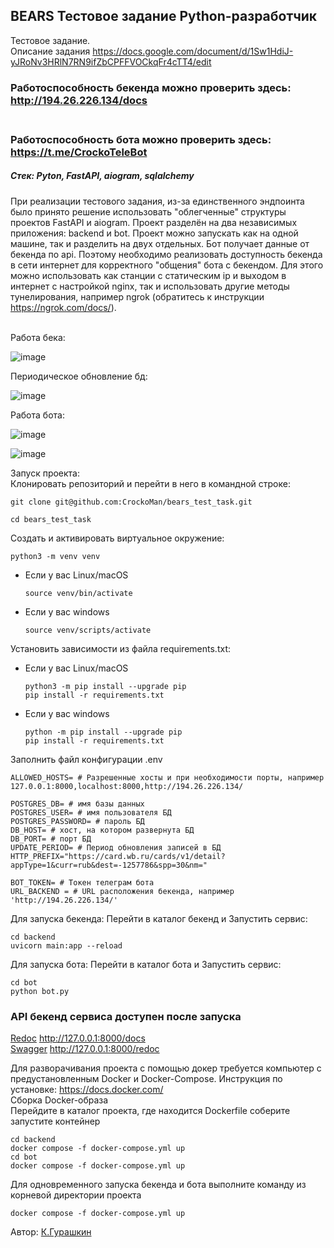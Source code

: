 ## BEARS Тестовое задание Python-разработчик 
Тестовое задание.    </br>
Описание задания https://docs.google.com/document/d/1Sw1HdiJ-yJRoNv3HRlN7RN9ifZbCPFFVOCkqFr4cTT4/edit
### Работоспособность бекенда можно проверить здесь: http://194.26.226.134/docs  </br></br>
### Работоспособность бота можно проверить здесь: https://t.me/CrockoTeleBot  </br>
##### Стек: Pyton, FastAPI, aiogram, sqlalchemy
При реализации тестового задания, из-за единственного эндпоинта было принято 
решение использовать "облегченные" структуры проектов FastAPI и aiogram. 
Проект разделён на два независимых приложения: backend и bot. Проект можно 
запускать как на одной машине, так и разделить на двух отдельных. 
Бот получает данные от бекенда по api. Поэтому необходимо реализовать доступность 
бекенда в сети интернет для корректного "общения" бота с бекендом. 
Для этого можно использовать как станции с статическим ip и выходом в интернет 
c настройкой nginx, так и использовать другие методы тунелирования, 
например ngrok (обратитесь к инструкции https://ngrok.com/docs/).</br></br>

Работа бека:

![image](https://github.com/user-attachments/assets/08e7ca1e-64e2-47f8-a0fa-928287b10d9e)


Периодическое обновление бд:

![image](https://github.com/user-attachments/assets/9e041780-6cce-431b-8282-58b2fab13948)


Работа бота:

![image](https://github.com/user-attachments/assets/b1ee5c18-7695-4fcd-b523-27be1eef1c23)


![image](https://github.com/user-attachments/assets/25567045-d7d9-450f-bfe3-0c68d0695be2)

Запуск проекта:</br>
Клонировать репозиторий и перейти в него в командной строке:

```
git clone git@github.com:CrockoMan/bears_test_task.git
```

```
cd bears_test_task
```

Cоздать и активировать виртуальное окружение:

```
python3 -m venv venv
```

* Если у вас Linux/macOS

    ```
    source venv/bin/activate
    ```

* Если у вас windows

    ```
    source venv/scripts/activate
    ```

Установить зависимости из файла requirements.txt:
* Если у вас Linux/macOS

    ```
    python3 -m pip install --upgrade pip
    pip install -r requirements.txt
    ```
* Если у вас windows

    ```
  python -m pip install --upgrade pip  
  pip install -r requirements.txt
    ```

Заполнить файл конфигурации .env
```
ALLOWED_HOSTS= # Разрешенные хосты и при необходимости порты, например 127.0.0.1:8000,localhost:8000,http://194.26.226.134/

POSTGRES_DB= # имя базы данных
POSTGRES_USER= # имя пользователя БД
POSTGRES_PASSWORD= # пароль БД
DB_HOST= # хост, на котором развернута БД
DB_PORT= # порт БД
UPDATE_PERIOD= # Период обновления записей в БД
HTTP_PREFIX="https://card.wb.ru/cards/v1/detail?appType=1&curr=rub&dest=-1257786&spp=30&nm="

BOT_TOKEN= # Токен телеграм бота
URL_BACKEND = # URL расположения бекенда, например 'http://194.26.226.134/'

```
Для запуска бекенда: Перейти в каталог бекенд и Запустить сервис:

```
cd backend
uvicorn main:app --reload
```

Для запуска бота: Перейти в каталог бота и Запустить сервис:

```
cd bot
python bot.py
```

### API бекенд сервиса доступен после запуска 
[Redoc](http://127.0.0.1:8000/docs/)  http://127.0.0.1:8000/docs  </br>
[Swagger](http://127.0.0.1:8000/redoc/)  http://127.0.0.1:8000/redoc  </br>

Для разворачивания проекта с помощью докер требуется компьютер с предустановленным Docker и Docker-Compose. Инструкция по установке: https://docs.docker.com/  </br>
Сборка Docker-образа  </br>
Перейдите в каталог проекта, где находится Dockerfile соберите запустите контейнер

```
cd backend
docker compose -f docker-compose.yml up
cd bot
docker compose -f docker-compose.yml up
```
Для одновременного запуска бекенда и бота выполните команду из корневой директории проекта
```
docker compose -f docker-compose.yml up
```

Автор: [К.Гурашкин](https://github.com/CrockoMan)
